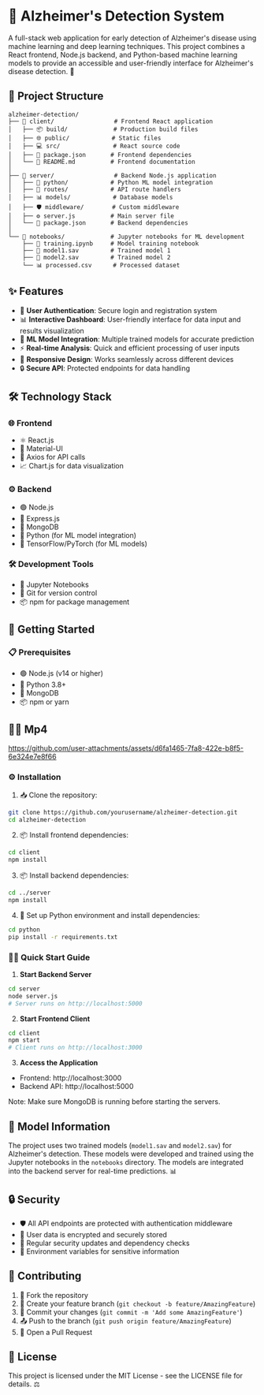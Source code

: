 # 🧠 Alzheimer's Detection System

A full-stack web application for early detection of Alzheimer's disease using machine learning and deep learning techniques. This project combines a React frontend, Node.js backend, and Python-based machine learning models to provide an accessible and user-friendly interface for Alzheimer's disease detection. 🚀

## 📁 Project Structure

```
alzheimer-detection/
├── 📱 client/                 # Frontend React application
│   ├── 📦 build/             # Production build files
│   ├── 🌐 public/            # Static files
│   ├── 💻 src/               # React source code
│   ├── 📄 package.json       # Frontend dependencies
│   └── 📖 README.md          # Frontend documentation
│
├── 🔧 server/                 # Backend Node.js application
│   ├── 🐍 python/            # Python ML model integration
│   ├── 🔌 routes/            # API route handlers
│   ├── 📊 models/            # Database models
│   ├── 🛡️ middleware/        # Custom middleware
│   ├── ⚙️ server.js          # Main server file
│   └── 📄 package.json       # Backend dependencies
│
└── 📓 notebooks/             # Jupyter notebooks for ML development
    ├── 📝 training.ipynb     # Model training notebook
    ├── 🤖 model1.sav         # Trained model 1
    ├── 🤖 model2.sav         # Trained model 2
    └── 📊 processed.csv      # Processed dataset
```

## ✨ Features

- 🔐 **User Authentication**: Secure login and registration system
- 📊 **Interactive Dashboard**: User-friendly interface for data input and results visualization
- 🤖 **ML Model Integration**: Multiple trained models for accurate prediction
- ⚡ **Real-time Analysis**: Quick and efficient processing of user inputs
- 📱 **Responsive Design**: Works seamlessly across different devices
- 🔒 **Secure API**: Protected endpoints for data handling

## 🛠️ Technology Stack

### 🌐 Frontend
- ⚛️ React.js
- 🎨 Material-UI
- 🔄 Axios for API calls
- 📈 Chart.js for data visualization

### ⚙️ Backend
- 🟢 Node.js
- 🚂 Express.js
- 🍃 MongoDB
- 🐍 Python (for ML model integration)
- 🧮 TensorFlow/PyTorch (for ML models)

### 🛠️ Development Tools
- 📓 Jupyter Notebooks
- 🔄 Git for version control
- 📦 npm for package management

## 🚀 Getting Started

### 📋 Prerequisites
- 🟢 Node.js (v14 or higher)
- 🐍 Python 3.8+
- 🍃 MongoDB
- 📦 npm or yarn

## 🎥👀 Mp4



https://github.com/user-attachments/assets/d6fa1465-7fa8-422e-b8f5-6e324e7e8f66


    

        

### ⚙️ Installation

1. 📥 Clone the repository:
```bash
git clone https://github.com/yourusername/alzheimer-detection.git
cd alzheimer-detection
```

2. 📦 Install frontend dependencies:
```bash
cd client
npm install
```

3. 📦 Install backend dependencies:
```bash
cd ../server
npm install
```

4. 🐍 Set up Python environment and install dependencies:
```bash
cd python
pip install -r requirements.txt
```

### 🏃‍♂️ Quick Start Guide

1. **Start Backend Server**
```bash
cd server
node server.js
# Server runs on http://localhost:5000
```

2. **Start Frontend Client**
```bash
cd client
npm start
# Client runs on http://localhost:3000
```

3. **Access the Application**
- Frontend: http://localhost:3000
- Backend API: http://localhost:5000

Note: Make sure MongoDB is running before starting the servers.

## 🤖 Model Information

The project uses two trained models (`model1.sav` and `model2.sav`) for Alzheimer's detection. These models were developed and trained using the Jupyter notebooks in the `notebooks` directory. The models are integrated into the backend server for real-time predictions. 📊

## 🔒 Security

- 🛡️ All API endpoints are protected with authentication middleware
- 🔐 User data is encrypted and securely stored
- 🔄 Regular security updates and dependency checks
- 🔑 Environment variables for sensitive information

## 🤝 Contributing

1. 🍴 Fork the repository
2. 🌿 Create your feature branch (`git checkout -b feature/AmazingFeature`)
3. 💾 Commit your changes (`git commit -m 'Add some AmazingFeature'`)
4. 📤 Push to the branch (`git push origin feature/AmazingFeature`)
5. 🔄 Open a Pull Request

## 📝 License

This project is licensed under the MIT License - see the LICENSE file for details. ⚖️    
